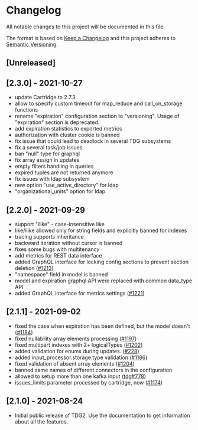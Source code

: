 # Changelog

All notable changes to this project will be documented in this file.

The format is based on [Keep a Changelog](http://keepachangelog.com/en/1.0.0/)
and this project adheres to [Semantic Versioning](http://semver.org/spec/v2.0.0.html).

## [Unreleased]

## [2.3.0] - 2021-10-27

- update Cartridge to 2.7.3
- allow to specify custom timeout for map_reduce and call_on_storage functions
- rename "expiration" configuration section to "versioning". 
Usage of "expiration" section is deprecated.
- add expiration statistics to exported metrics
- authorization with cluster cookie is banned
- fix issue that could lead to deadlock in several TDG subsystems
- fix a several task/job issues
- ban "null" type for graphql
- fix array assign in updates
- empty filters handling in queries
- expired tuples are not returned anymore
- fix issues with ldap subsystem
- new option "use_active_directory" for ldap
- "organizational_units" option for ldap

## [2.2.0] - 2021-09-29

- support "ilike" - case-insensitive like
- like/ilike allowed only for string fields and explicitly banned for indexes
- tracing supports inheritance
- backward iteration without cursor is banned
- fixes some bugs with multitenancy
- add metrics for REST data interface
- added GraphQL interface for locking config sections to prevent section deletion ([#1213](https://github.com/tarantool/tdg2/issues/1213))
- "namespace" field in model is banned
- model and expiration graphql API were replaced with common data_type API
- added GraphQL interface for metrics settings ([#1221](https://github.com/tarantool/tdg2/issues/1221))

## [2.1.1] - 2021-09-02

- fixed the case when expiration has been defined, but the model doesn't ([#1184](https://github.com/tarantool/tdg2/issues/1184))
- fixed nullability array elements processing ([#1197](https://github.com/tarantool/tdg2/issues/1197))
- fixed multipart indexes with 2+ logicalTypes ([#1202](https://github.com/tarantool/tdg2/issues/1202))
- added validation for enums during updates. ([#228](https://github.com/tarantool/tdg2/issues/228))
- added input_processor.storage.type validation ([#1186](https://github.com/tarantool/tdg2/issues/1186))
- fixed validation of absent array elements ([#1204](https://github.com/tarantool/tdg2/issues/1204))
- banned same names of different connectors in the configuration
- allowed to setup more than one kafka input ([tdg#778](https://github.com/tarantool/tdg/issues/778))
- issues_limits parameter processed by cartridge, now ([#1174](https://github.com/tarantool/tdg2/issues/1174))

## [2.1.0] - 2021-08-24

- Initial public release of TDG2.
Use the documentation to get information about all the features.
